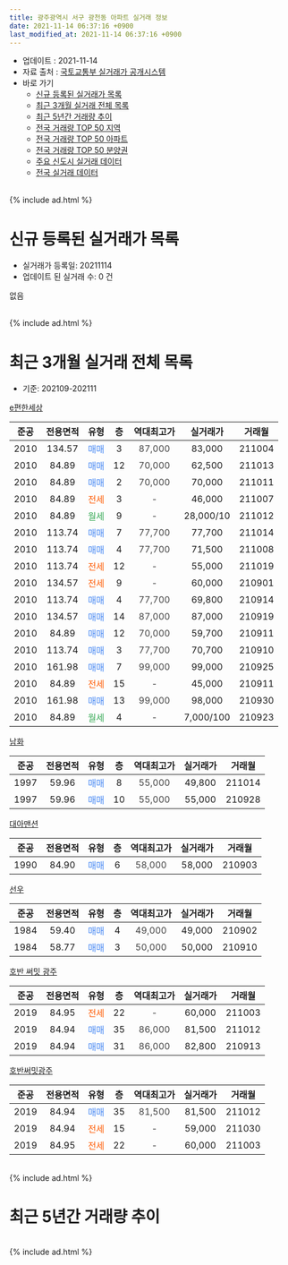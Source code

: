 ```yaml
---
title: 광주광역시 서구 광천동 아파트 실거래 정보
date: 2021-11-14 06:37:16 +0900
last_modified_at: 2021-11-14 06:37:16 +0900
---
```


* 업데이트 : 2021-11-14
* 자료 출처 : [국토교통부 실거래가 공개시스템](http://rt.molit.go.kr)
* 바로 가기
    * [신규 등록된 실거래가 목록](#신규-등록된-실거래가-목록)
    * [최근 3개월 실거래 전체 목록](#최근-3개월-실거래-전체-목록)
    * [최근 5년간 거래량 추이](#최근-5년간-거래량-추이)
    * [전국 거래량 TOP 50 지역](https://inasie.github.io/apt-trade-info/최근-3개월-전국에서-가장-거래가-많이-발생한-지역)
    * [전국 거래량 TOP 50 아파트](https://inasie.github.io/apt-trade-info/최근-3개월-전국에서-가장-거래가-많이-발생한-아파트)
    * [전국 거래량 TOP 50 분양권](https://inasie.github.io/apt-trade-info/최근-3개월-전국에서-가장-거래가-많이-발생한-분양권)
    * [주요 신도시 실거래 데이터](https://inasie.github.io/apt-trade-info/주요-신도시)
    * [전국 실거래 데이터](https://inasie.github.io/apt-trade-info/전국)
<br>
{% include ad.html %}
<br>

# 신규 등록된 실거래가 목록
* 실거래가 등록일: 20211114
* 업데이트 된 실거래 수: 0 건

없음

<br>
{% include ad.html %}
<br>

# 최근 3개월 실거래 전체 목록
* 기준: 202109-202111


[e편한세상](https://search.naver.com/search.naver?query=%EA%B4%91%EC%A3%BC%EA%B4%91%EC%97%AD%EC%8B%9C+%EC%84%9C%EA%B5%AC+%EA%B4%91%EC%B2%9C%EB%8F%99+e%ED%8E%B8%ED%95%9C%EC%84%B8%EC%83%81)

|준공|전용면적|유형|층|역대최고가|실거래가|거래월|
|:---:|:---:|:---:|:---:|:---:|:---:|:---:|
|2010|134.57|<span style="color:#4285f3">매매</span>|3|<span style="color:#444444">87,000</span>|83,000|211004|
|2010|84.89|<span style="color:#4285f3">매매</span>|12|<span style="color:#444444">70,000</span>|62,500|211013|
|2010|84.89|<span style="color:#4285f3">매매</span>|2|<span style="color:#444444">70,000</span>|70,000|211011|
|2010|84.89|<span style="color:#ff5a00">전세</span>|3|<span style="color:#444444">-</span>|46,000|211007|
|2010|84.89|<span style="color:#34a853">월세</span>|9|<span style="color:#444444">-</span>|28,000/10|211012|
|2010|113.74|<span style="color:#4285f3">매매</span>|7|<span style="color:#444444">77,700</span>|77,700|211014|
|2010|113.74|<span style="color:#4285f3">매매</span>|4|<span style="color:#444444">77,700</span>|71,500|211008|
|2010|113.74|<span style="color:#ff5a00">전세</span>|12|<span style="color:#444444">-</span>|55,000|211019|
|2010|134.57|<span style="color:#ff5a00">전세</span>|9|<span style="color:#444444">-</span>|60,000|210901|
|2010|113.74|<span style="color:#4285f3">매매</span>|4|<span style="color:#444444">77,700</span>|69,800|210914|
|2010|134.57|<span style="color:#4285f3">매매</span>|14|<span style="color:#444444">87,000</span>|87,000|210919|
|2010|84.89|<span style="color:#4285f3">매매</span>|12|<span style="color:#444444">70,000</span>|59,700|210911|
|2010|113.74|<span style="color:#4285f3">매매</span>|3|<span style="color:#444444">77,700</span>|70,700|210910|
|2010|161.98|<span style="color:#4285f3">매매</span>|7|<span style="color:#444444">99,000</span>|99,000|210925|
|2010|84.89|<span style="color:#ff5a00">전세</span>|15|<span style="color:#444444">-</span>|45,000|210911|
|2010|161.98|<span style="color:#4285f3">매매</span>|13|<span style="color:#444444">99,000</span>|98,000|210930|
|2010|84.89|<span style="color:#34a853">월세</span>|4|<span style="color:#444444">-</span>|7,000/100|210923|

[남화](https://search.naver.com/search.naver?query=%EA%B4%91%EC%A3%BC%EA%B4%91%EC%97%AD%EC%8B%9C+%EC%84%9C%EA%B5%AC+%EA%B4%91%EC%B2%9C%EB%8F%99+%EB%82%A8%ED%99%94)

|준공|전용면적|유형|층|역대최고가|실거래가|거래월|
|:---:|:---:|:---:|:---:|:---:|:---:|:---:|
|1997|59.96|<span style="color:#4285f3">매매</span>|8|<span style="color:#444444">55,000</span>|49,800|211014|
|1997|59.96|<span style="color:#4285f3">매매</span>|10|<span style="color:#444444">55,000</span>|55,000|210928|

[대아맨션](https://search.naver.com/search.naver?query=%EA%B4%91%EC%A3%BC%EA%B4%91%EC%97%AD%EC%8B%9C+%EC%84%9C%EA%B5%AC+%EA%B4%91%EC%B2%9C%EB%8F%99+%EB%8C%80%EC%95%84%EB%A7%A8%EC%85%98)

|준공|전용면적|유형|층|역대최고가|실거래가|거래월|
|:---:|:---:|:---:|:---:|:---:|:---:|:---:|
|1990|84.90|<span style="color:#4285f3">매매</span>|6|<span style="color:#444444">58,000</span>|58,000|210903|

[선우](https://search.naver.com/search.naver?query=%EA%B4%91%EC%A3%BC%EA%B4%91%EC%97%AD%EC%8B%9C+%EC%84%9C%EA%B5%AC+%EA%B4%91%EC%B2%9C%EB%8F%99+%EC%84%A0%EC%9A%B0)

|준공|전용면적|유형|층|역대최고가|실거래가|거래월|
|:---:|:---:|:---:|:---:|:---:|:---:|:---:|
|1984|59.40|<span style="color:#4285f3">매매</span>|4|<span style="color:#444444">49,000</span>|49,000|210902|
|1984|58.77|<span style="color:#4285f3">매매</span>|3|<span style="color:#444444">50,000</span>|50,000|210910|

[호반 써밋 광주](https://search.naver.com/search.naver?query=%EA%B4%91%EC%A3%BC%EA%B4%91%EC%97%AD%EC%8B%9C+%EC%84%9C%EA%B5%AC+%EA%B4%91%EC%B2%9C%EB%8F%99+%ED%98%B8%EB%B0%98+%EC%8D%A8%EB%B0%8B+%EA%B4%91%EC%A3%BC)

|준공|전용면적|유형|층|역대최고가|실거래가|거래월|
|:---:|:---:|:---:|:---:|:---:|:---:|:---:|
|2019|84.95|<span style="color:#ff5a00">전세</span>|22|<span style="color:#444444">-</span>|60,000|211003|
|2019|84.94|<span style="color:#4285f3">매매</span>|35|<span style="color:#444444">86,000</span>|81,500|211012|
|2019|84.94|<span style="color:#4285f3">매매</span>|31|<span style="color:#444444">86,000</span>|82,800|210913|

[호반써밋광주](https://search.naver.com/search.naver?query=%EA%B4%91%EC%A3%BC%EA%B4%91%EC%97%AD%EC%8B%9C+%EC%84%9C%EA%B5%AC+%EA%B4%91%EC%B2%9C%EB%8F%99+%ED%98%B8%EB%B0%98%EC%8D%A8%EB%B0%8B%EA%B4%91%EC%A3%BC)

|준공|전용면적|유형|층|역대최고가|실거래가|거래월|
|:---:|:---:|:---:|:---:|:---:|:---:|:---:|
|2019|84.94|<span style="color:#4285f3">매매</span>|35|<span style="color:#444444">81,500</span>|81,500|211012|
|2019|84.94|<span style="color:#ff5a00">전세</span>|15|<span style="color:#444444">-</span>|59,000|211030|
|2019|84.95|<span style="color:#ff5a00">전세</span>|22|<span style="color:#444444">-</span>|60,000|211003|


<br>
{% include ad.html %}
<br>

# 최근 5년간 거래량 추이


<div style="width:100%;">
    <canvas id="deal_progress" height="200"></canvas>
</div>

<script>
new Chart(document.getElementById("deal_progress"), {
    type: 'line',
    data: {
        labels: ['201611','201612','201701','201702','201703','201704','201705','201706','201707','201708','201709','201710','201711','201712','201801','201802','201803','201804','201805','201806','201807','201808','201809','201810','201811','201812','201901','201902','201903','201904','201905','201906','201907','201908','201909','201910','201911','201912','202001','202002','202003','202004','202005','202006','202007','202008','202009','202010','202011','202012','202101','202102','202103','202104','202105','202106','202107','202108','202109','202110','202111'],
        datasets: [{
            label: '매매',
            pointRadius: 1,
            data: [8, 6, 7, 9, 9, 5, 5, 10, 8, 14, 6, 12, 10, 10, 19, 23, 22, 11, 12, 16, 12, 17, 14, 17, 5, 1, 7, 4, 7, 7, 9, 14, 7, 4, 8, 10, 15, 23, 25, 17, 10, 9, 11, 20, 25, 10, 17, 34, 35, 13, 3, 6, 8, 8, 19, 10, 10, 7, 11, 8, 0],
            borderColor: "rgba(255, 201, 14, 1)",
            backgroundColor: "rgba(255, 201, 14, 0.5)",
            fill: false,
            lineTension: 0
        },{
            label: '전월세',
            pointRadius: 1,
            data: [2, 4, 6, 7, 3, 1, 4, 3, 1, 6, 6, 4, 5, 4, 3, 5, 5, 3, 4, 2, 7, 2, 3, 6, 4, 5, 8, 5, 6, 4, 3, 5, 3, 1, 7, 10, 5, 6, 9, 12, 10, 10, 9, 5, 7, 5, 2, 7, 13, 8, 9, 3, 4, 6, 11, 2, 11, 3, 3, 6, 0],
            borderColor: "rgba(0, 141, 185, 1)",
            backgroundColor: "rgba(0, 141, 185, 0.5)",
            fill: false,
            lineTension: 0
        }
        ]
    },
    options: {
        responsive: true,
        title: {
            display: false
        },
        tooltips: {
            mode: 'index',
            intersect: false
        },
        hover: {
            mode: 'nearest',
            intersect: true
        },
        scales: {
            xAxes: [{
                display: true,
                scaleLabel: {
                    display: true,
                    labelString: '년/월'
                }
            }],
            yAxes: [{
                display: true,
                ticks: {
                    suggestedMin: 0,
                },
                scaleLabel: {
                    display: true,
                    labelString: '실거래 수'
                }
            }]
        }
    }
});

</script>


<br>
{% include ad.html %}
<br>

